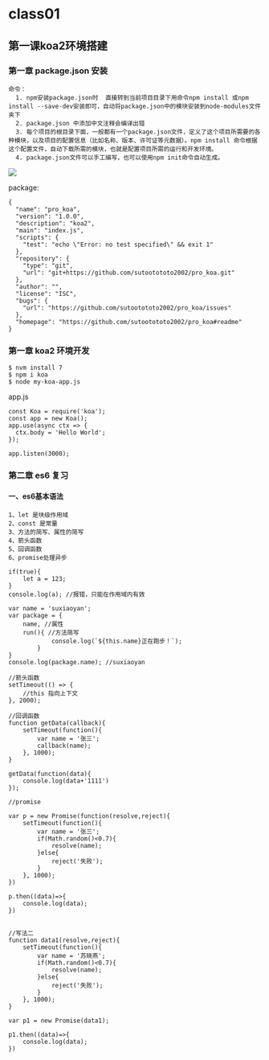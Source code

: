 # class01
## 第一课koa2环境搭建
### 第一章 package.json 安装

    命令：
      1. npm安装package.json时  直接转到当前项目目录下用命令npm install 或npm install --save-dev安装即可，自动将package.json中的模块安装到node-modules文件夹下
      2. package.json 中添加中文注释会编译出错
      3. 每个项目的根目录下面，一般都有一个package.json文件，定义了这个项目所需要的各种模块，以及项目的配置信息（比如名称、版本、许可证等元数据）。npm install 命令根据这个配置文件，自动下载所需的模块，也就是配置项目所需的运行和开发环境。
      4. package.json文件可以手工编写，也可以使用npm init命令自动生成。

   ![](https://i.imgur.com/eyQtpBk.png)

   package:

	{
	  "name": "pro_koa",
	  "version": "1.0.0",
	  "description": "koa2",
	  "main": "index.js",
	  "scripts": {
	    "test": "echo \"Error: no test specified\" && exit 1"
	  },
	  "repository": {
	    "type": "git",
	    "url": "git+https://github.com/sutootototo2002/pro_koa.git"
	  },
	  "author": "",
	  "license": "ISC",
	  "bugs": {
	    "url": "https://github.com/sutootototo2002/pro_koa/issues"
	  },
	  "homepage": "https://github.com/sutootototo2002/pro_koa#readme"
	}

### 第一章 koa2 环境开发
	
	$ nvm install 7
	$ npm i koa
	$ node my-koa-app.js

   app.js

    const Koa = require('koa');
	const app = new Koa();
	app.use(async ctx => {
	  ctx.body = 'Hello World';
	});
	
	app.listen(3000);

### 第二章 es6 复习

#### 一、es6基本语法
    1、let 是块级作用域
    2、const 是常量
    3、方法的简写、属性的简写
    4、箭头函数
    5、回调函数
    6、promise处理异步

	if(true){
	    let a = 123;
	}
	console.log(a); //报错，只能在作用域内有效

    var name = 'suxiaoyan';
	var package = {
	    name, //属性
		run(){ //方法简写
		        console.log(`${this.name}正在跑步！`);
		    }
	}
    console.log(package.name); //suxiaoyan

    //箭头函数
	setTimeout(() => {
	    //this 指向上下文
	}, 2000);

    //回调函数
	function getData(callback){
	    setTimeout(function(){
	        var name = '张三';
	        callback(name);
	    }, 1000);
	}
	
	getData(function(data){
	    console.log(data+'1111')
	});

    //promise
    
	var p = new Promise(function(resolve,reject){
	    setTimeout(function(){
	        var name = '张三';
	        if(Math.random()<0.7){
	            resolve(name);
	        }else{
	            reject('失败');
	        }
	    }, 1000);
	})
	
	p.then((data)=>{
	    console.log(data);
	})


    //写法二
	function data1(resolve,reject){
	    setTimeout(function(){
	        var name = '苏晓燕';
	        if(Math.random()<0.7){
	            resolve(name);
	        }else{
	            reject('失败');
	        }
	    }, 1000);
	}
	
	var p1 = new Promise(data1);
	
	p1.then((data)=>{
	    console.log(data);
	})






